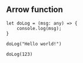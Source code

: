 ## Arrow function

```
let doLog = (msg: any) => {
    console.log(msg);
}

doLog("Hello world!")

doLog(123)
```
